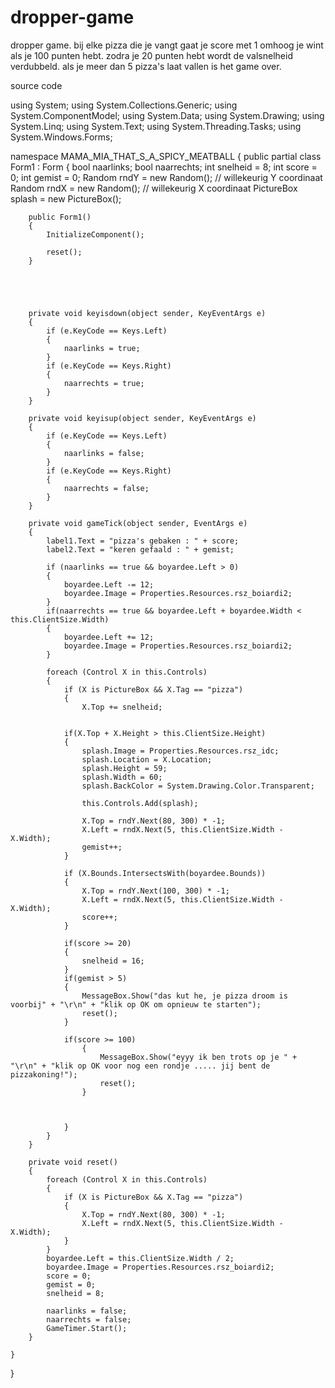 # dropper-game
dropper game. bij elke pizza die je vangt gaat je score met 1 omhoog je wint als je 100 punten hebt. zodra je 20 punten hebt wordt de valsnelheid verdubbeld. als je meer dan 5 pizza's laat vallen is het game over.



source code


using System;
using System.Collections.Generic;
using System.ComponentModel;
using System.Data;
using System.Drawing;
using System.Linq;
using System.Text;
using System.Threading.Tasks;
using System.Windows.Forms;

namespace MAMA_MIA_THAT_S_A_SPICY_MEATBALL
{
    public partial class Form1 : Form
    {
        bool naarlinks;
        bool naarrechts;
        int snelheid = 8;
        int score = 0;
        int gemist = 0;
        Random rndY = new Random(); // willekeurig Y coordinaat 
        Random rndX = new Random(); // willekeurig X coordinaat
        PictureBox splash = new PictureBox();


        public Form1()
        {
            InitializeComponent();

            reset();
        }
        
        
            
        

        private void keyisdown(object sender, KeyEventArgs e)
        {
            if (e.KeyCode == Keys.Left)
            {
                naarlinks = true;
            }
            if (e.KeyCode == Keys.Right)
            {
                naarrechts = true;
            }
        }

        private void keyisup(object sender, KeyEventArgs e)
        {
            if (e.KeyCode == Keys.Left)
            {
                naarlinks = false;
            }
            if (e.KeyCode == Keys.Right)
            {
                naarrechts = false;
            }
        }

        private void gameTick(object sender, EventArgs e)
        {
            label1.Text = "pizza's gebaken : " + score;
            label2.Text = "keren gefaald : " + gemist;

            if (naarlinks == true && boyardee.Left > 0)
            {
                boyardee.Left -= 12;
                boyardee.Image = Properties.Resources.rsz_boiardi2;
            }
            if(naarrechts == true && boyardee.Left + boyardee.Width < this.ClientSize.Width)
            {
                boyardee.Left += 12;
                boyardee.Image = Properties.Resources.rsz_boiardi2;
            }
            
            foreach (Control X in this.Controls)
            {
                if (X is PictureBox && X.Tag == "pizza")
                {
                    X.Top += snelheid;
                

                if(X.Top + X.Height > this.ClientSize.Height)
                {
                    splash.Image = Properties.Resources.rsz_idc;
                    splash.Location = X.Location;
                    splash.Height = 59;
                    splash.Width = 60;
                    splash.BackColor = System.Drawing.Color.Transparent;

                    this.Controls.Add(splash);

                    X.Top = rndY.Next(80, 300) * -1;
                    X.Left = rndX.Next(5, this.ClientSize.Width - X.Width);
                    gemist++;
                }

                if (X.Bounds.IntersectsWith(boyardee.Bounds))
                {
                    X.Top = rndY.Next(100, 300) * -1;
                    X.Left = rndX.Next(5, this.ClientSize.Width - X.Width);
                    score++;
                }

                if(score >= 20)
                {
                    snelheid = 16;
                }
                if(gemist > 5)
                {
                    MessageBox.Show("das kut he, je pizza droom is voorbij" + "\r\n" + "klik op OK om opnieuw te starten");
                    reset();
                }
                
                if(score >= 100)
                    {
                        MessageBox.Show("eyyy ik ben trots op je " + "\r\n" + "klik op OK voor nog een rondje ..... jij bent de pizzakoning!");
                        reset();
                    }
                    


                }
            }
        }

        private void reset()
        {
            foreach (Control X in this.Controls)
            {
                if (X is PictureBox && X.Tag == "pizza")
                {
                    X.Top = rndY.Next(80, 300) * -1;
                    X.Left = rndX.Next(5, this.ClientSize.Width - X.Width);
                }
            }
            boyardee.Left = this.ClientSize.Width / 2;
            boyardee.Image = Properties.Resources.rsz_boiardi2;
            score = 0;
            gemist = 0;
            snelheid = 8;

            naarlinks = false;
            naarrechts = false;
            GameTimer.Start();
        }

    }
}

